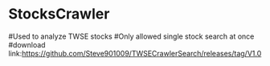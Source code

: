 # StocksCrawler
#Used to analyze TWSE stocks
#Only allowed single stock search at once
#download link:https://github.com/Steve901009/TWSECrawlerSearch/releases/tag/V1.0

